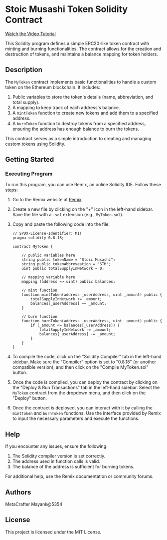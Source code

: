 # Stoic Musashi Token Solidity Contract

[Watch the Video Tutorial](https://www.loom.com/share/31bcf682563048469e913484138b2a69?sid=b7ad3ff5-308e-4a5c-bdfe-8621bd79bdad)

This Solidity program defines a simple ERC20-like token contract with minting and burning functionalities. The contract allows for the creation and destruction of tokens, and maintains a balance mapping for token holders.

## Description

The `MyToken` contract implements basic functionalities to handle a custom token on the Ethereum blockchain. It includes:

1. Public variables to store the token's details (name, abbreviation, and total supply).
2. A mapping to keep track of each address's balance.
3. A `mintToken` function to create new tokens and add them to a specified address.
4. A `burnToken` function to destroy tokens from a specified address, ensuring the address has enough balance to burn the tokens.

This contract serves as a simple introduction to creating and managing custom tokens using Solidity.

## Getting Started

### Executing Program

To run this program, you can use Remix, an online Solidity IDE. Follow these steps:

1. Go to the Remix website at [Remix](https://remix.ethereum.org/).
2. Create a new file by clicking on the "+" icon in the left-hand sidebar. Save the file with a `.sol` extension (e.g., `MyToken.sol`).
3. Copy and paste the following code into the file:

    ```solidity
    // SPDX-License-Identifier: MIT
    pragma solidity 0.8.18;

    contract MyToken {

        // public variables here
        string public tokenName = "Stoic Musashi";
        string public tokenAbbreveation = "STM";
        uint public totalSupplyInNetwork = 0;

        // mapping variable here
        mapping (address => uint) public balances;

        // mint function
        function mintToken(address _userAddress, uint _amount) public {
            totalSupplyInNetwork += _amount;
            balances[_userAddress] += _amount;
        }

        // burn function
        function burnToken(address _userAddress, uint _amount) public {
            if (_amount <= balances[_userAddress]) {
                totalSupplyInNetwork -= _amount;
                balances[_userAddress] -= _amount;
            }
        }
    }
    ```

4. To compile the code, click on the "Solidity Compiler" tab in the left-hand sidebar. Make sure the "Compiler" option is set to "0.8.18" (or another compatible version), and then click on the "Compile MyToken.sol" button.
5. Once the code is compiled, you can deploy the contract by clicking on the "Deploy & Run Transactions" tab in the left-hand sidebar. Select the `MyToken` contract from the dropdown menu, and then click on the "Deploy" button.
6. Once the contract is deployed, you can interact with it by calling the `mintToken` and `burnToken` functions. Use the interface provided by Remix to input the necessary parameters and execute the functions.

## Help

If you encounter any issues, ensure the following:

1. The Solidity compiler version is set correctly.
2. The address used in function calls is valid.
3. The balance of the address is sufficient for burning tokens.

For additional help, use the Remix documentation or community forums.

## Authors

MetaCrafter Mayank@5354

## License

This project is licensed under the MIT License.

